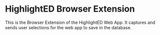 # HighlightED Browser Extension

This is the Browser Extension of the HighlightED Web App. It captures and sends user selections for the web app to save in the database.
